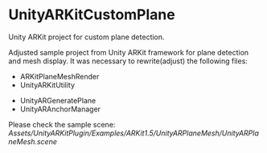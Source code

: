 # UnityARKitCustomPlane
Unity ARKit project for custom plane detection.

Adjusted sample project from Unity ARKit framework for plane detection and mesh display.
It was necessary to rewrite(adjust) the following files:
- ARKitPlaneMeshRender
- UnityARKitUtility
* UnityARGeneratePlane
* UnityARAnchorManager

Please check the sample scene: *Assets/UnityARKitPlugin/Examples/ARKit1.5/UnityARPlaneMesh/UnityARPlaneMesh.scene*
   
  
